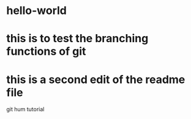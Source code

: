# hello-world
# this is to test the branching functions of git
# this is a second edit of the readme file
git hum tutorial
